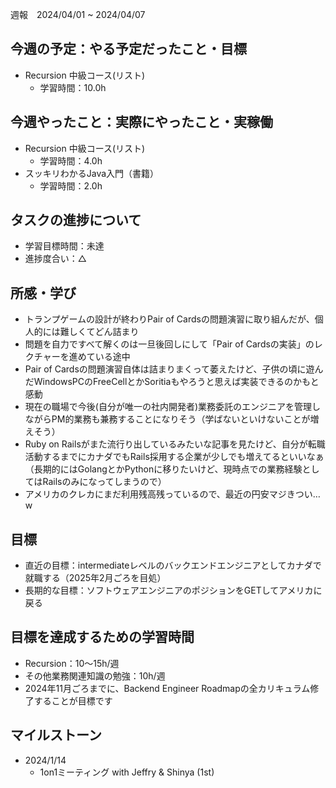 週報　2024/04/01 ~ 2024/04/07

## 今週の予定：やる予定だったこと・目標
- Recursion 中級コース(リスト)
  - 学習時間：10.0h

## 今週やったこと：実際にやったこと・実稼働
- Recursion 中級コース(リスト)
  - 学習時間：4.0h
- スッキリわかるJava入門（書籍）
  - 学習時間：2.0h

## タスクの進捗について
- 学習目標時間：未達
- 進捗度合い：△

## 所感・学び
- トランプゲームの設計が終わりPair of Cardsの問題演習に取り組んだが、個人的には難しくてどん詰まり
- 問題を自力ですべて解くのは一旦後回しにして「Pair of Cardsの実装」のレクチャーを進めている途中
- Pair of Cardsの問題演習自体は詰まりまくって萎えたけど、子供の頃に遊んだWindowsPCのFreeCellとかSoritiaもやろうと思えば実装できるのかもと感動
- 現在の職場で今後(自分が唯一の社内開発者)業務委託のエンジニアを管理しながらPM的業務も兼務することになりそう（学ばないといけないことが増えそう）
- Ruby on Railsがまた流行り出しているみたいな記事を見たけど、自分が転職活動するまでにカナダでもRails採用する企業が少しでも増えてるといいなぁ
（長期的にはGolangとかPythonに移りたいけど、現時点での業務経験としてはRailsのみになってしまうので）
- アメリカのクレカにまだ利用残高残っているので、最近の円安マジきつい… w


## 目標
- 直近の目標：intermediateレベルのバックエンドエンジニアとしてカナダで就職する（2025年2月ごろを目処）
- 長期的な目標：ソフトウェアエンジニアのポジションをGETしてアメリカに戻る

## 目標を達成するための学習時間
- Recursion：10〜15h/週
- その他業務関連知識の勉強：10h/週
- 2024年11月ごろまでに、Backend Engineer Roadmapの全カリキュラム修了することが目標です

## マイルストーン
- 2024/1/14
  - 1on1ミーティング with Jeffry & Shinya (1st)
